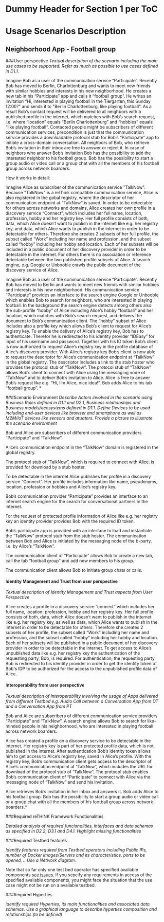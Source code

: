 Dummy Header for Section 1 per ToC
==================================

Usage Scenarios Description
===========================

Neighborhood App - Football group
----------------------------------

###User perspective
*Textual description of the scenario including the main use cases to be supported. Refer as much as possible to use cases defined in D1.1.*

Imagine Bob as a user of the communication service “Participate”. Recently Bob has moved to Berlin, Charlottenburg and wants to meet new friends with similar hobbies and interests in his new neighborhood. He creates a new tab in his “Participate” app and calls it “football group”.  He writes an invitation “Hi, interested in playing football in the Tiergarten, this Sunday 12:00?" and sends it to "Berlin Charlottenburg, like playing football". As a result Bob’s contact request will be delivered to all neighbors with a published profile in the internet, which matches with Bob’s search request, i.e. where “location” equals “Berlin Charlottenburg” and “hobbies” equals “like playing football”. Contacted people might be subscribers of different communication services, precondition is just that the communication service provides a downloadable protocol stub for Bob’s “Participate” app to initiate a cross-domain conversation. All neighbors of Bob, who retrieve Bob’s invitation in their inbox are free to answer or reject it. In case of neighbors who answer Bob’s invitation Bob has the possibility to add the interested neighbor to his football group. Bob has the possibility to start a group audio or video call or a group chat with all the members of his football group across network boarders.

How it works in detail:

Imagine Alice as subscriber of the communication service "TalkNow". Because "TalkNow" is a reThink compatible communication service, Alice is also registered in the gobal registry, where the descriptor of her communication endpoint at “TalkNow” is saved. In order to be detectable for others across networks and domains, Alice creates her own profile in a discovery service “Connect”, which includes her full name, location, profession, hobby and her registry key.  Her full profile consists of both, data, which Alice doesn’t want to publish in the internet like e.g. her registry key, and data, which Alice wants to publish in the internet in order to be detectable for others. Therefore she creates 2 subsets of her full profile, the subset called “Work” including her name and profession, and the subset called “hobby” including her hobby and location. Each of her subsets will be included in a public document of her discovery provider in order to be detectable in the internet. For others there is no association or reference detectable between the two published profile subsets of Alice. A search engine, e.g. Google or Unbooble crawls the public document of the discovery service of Alice.

Imagine Bob as a user of the communication service “Participate”. Recently Bob has moved to Berlin and wants to meet new friends with similar hobbies and interests in his new neighborhood. His communication service “Participate” provides an interface to the search engine Google or Unbooble which enables Bob to search for neighbors, who are interested in playing football. 
In the background the search engine detects among others also the sub-profile “hobby” of Alice including Alice’s hobby “football” and her location, which matches with Bob’s search request, and delivers the document to Bob’s communication client. The “hobby” subset of Alice includes also a profile key which allows Bob’s client to request for Alice’s registry key. To enable the delivery of Alice’s registry key, Bob has to authenticate. Therefor he is redirected to his identity provider “IDEasy” for input of his username and password. Together with his ID token Bob’s client is now authorized to request Alice’s registry key in the profile database of Alice’s discovery provider. With Alice’s registry key Bob’s client is now able to request the descriptor for Alice’s communication endpoint at “TalkNow” in the global registry.  The descriptor includes a link to the stub hoster who provides the protocol stub of “TalkNow”.  The protocol stub of “TalkNow” allows Bob’s client to connect with Alice using the messaging node of “TalkNow” and to deliver Bob’s invitation to Alice. Alice is free to answer Bob’s request like e.g. “Hi, I’m Alice, nice idea!”.  Bob adds Alice to his tab “football group”. *

###Scenario Environment
*Describe Actors involved in the scenario using Business Roles defined in D1.1 and D2.1, Business relationships and Business models/ecosystems defined in D1.1. Define Devices to be used including end-user devices like browser and smartphone as well as M2M/IoT devices like sensors and atuators. Provide a picture to illustrate the scenario environment*

Bob and Alice are subscribers of different communication providers “Participate” and “TalkNow”. 

Alice’s communication endpoint in the “TalkNow” domain is registered in the global registry. 

The protocol stub of “TalkNow”, which is required to connect with Alice, is provided for download by a stub hoster. 

To be detectable in the internet Alice publishes her profile in a discovery service “Connect”. Her profile includes information like name, pseudonyms, location, profession or hobbies and Alice’s registry key. 

Bob’s communication provider “Participate” provides an interface to an internet search engine for the search for conversational partners in the internet. 

For the request of protected profile information of Alice like e.g. her registry key an identity provider provides Bob with the required ID token. 

Bob’s participate app is provided with an interface to load and instantiate the “TalkNow” protocol stub from the stub hoster. 
The communication between Bob and Alice is initiated by the messaging node of the b-party, i.e. by Alice’s “TalkNow”. 

The communication client of “Participate” allows Bob to create a new tab, call the tab “football group” and add new members to his group. 

The communication client allows Bob to initiate group chats or calls.

#### Identity Management and Trust from user perspective

*Textual description of Identity Management and Trust aspects from User Perspective*

Alice creates a profile in a discovery service “connect” which includes her full name, location, profession, hobby and her registry key.  Her full profile consists of both, data, which Alice doesn’t want to publish in the internet like e.g. her registry key, as well as data, which Alice wants to publish in the internet in order to be detectable for others. Therefore she creates 2 subsets of her profile, the subset called “Work” including her name and profession, and the subset called “hobby” including her hobby and location. Each of her subsets will be published in a public document of her discovery provider in order to be detectable in the internet. To get access to Alice’s unpublished data like e.g. her registry key the authentication of the requesting party, Bob, is required. For authentication, the requesting party Bob is redirected to his identity provider in order to get the identity token of Bob's IDP to be authorized for the access to the unpublished profile data of Alice.

#### Interoperability from user perspective
*Textual description of interoperability involving the usage of Apps delivered from different Testbed e.g. Audio Call between a Conversation App from DT and a Conversation App from PT*

Bob and Alice are subscribers of different communication service providers “Participate” and “TalkNow”. A search engine allows Bob to search for like-minded people in his neighborhood, who are interested in playing football across network boarders. 

Alice has created a profile on a discovery service to be detectable in the internet. Her registry key is part of her protected profile data, which is not published in the internet. After authentication Bob’s identity token allows him to get access to Alice’s registry key, saved in Alice’s profile. With the registry key, Bob’s communication client gets access to the descriptor of Alice’s communication endpoint at “TalkNow”, which includes the URL for download of the protocol stub of “TalkNow”. The protocol stub enables Bob’s communication client of “Participate” to connect with Alice via the messaging node of “TalkNow” and send his invitation. 

Alice retrieves Bob’s invitation in her inbox and answers it. Bob adds Alice to his football group. Bob has the possibility to start a group audio or video call or a group chat with all the members of his football group across network boarders.*

###Required reTHINK Framework Functionalities

*Detailed analysis of required funcionalities, interfaces and data schemas as specified in D2.2, D3.1 and D4.1. Highlight missing functionalities*

###Required Testbed features


*Identify features required from Testbed operators including Public IPs, number of Docker images/Servers and its characteristics, ports to be opened, .. Use a Network diagram.*

Note that so far only one test bed operator has specified available components [see issues](https://github.com/reTHINK-project/testbeds/issues?utf8=✓&q=is%3Aissue+Constraints+of+Test+Bed+Operators+).  If you sepcify any requirements in access of the specified available components, you might face the situation that the use case might not be run on a available testbed.

###Required Hyperties


*identify required Hyperties, its main functionalities and associated data schemas. Use a graphical language to describe hyperties composition and relationships (to be defined)*
